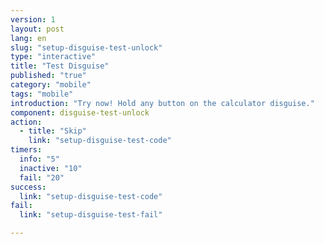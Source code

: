 ```yaml
---
version: 1
layout: post
lang: en
slug: "setup-disguise-test-unlock"
type: "interactive"
title: "Test Disguise"
published: "true"
category: "mobile"
tags: "mobile"
introduction: "Try now! Hold any button on the calculator disguise."
component: disguise-test-unlock
action: 
  - title: "Skip"
    link: "setup-disguise-test-code"
timers:
  info: "5"
  inactive: "10"
  fail: "20"
success: 
  link: "setup-disguise-test-code"
fail: 
  link: "setup-disguise-test-fail"

---
```



